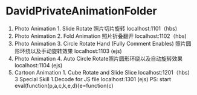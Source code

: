 # DavidPrivateAnimationFolder                                                                                                 
1. Photo Animation 1. Slide Rotate 照片切片旋转                                   localhost:1101（hbs)                             
1. Photo Animation 2. Fold Animation 照片折叠翻开                                 localhost:1102（hbs)  
1. Photo Animation 3. Circle Rotate Hand (Fully Comment Enables) 照片圆形环绕以及手动旋转效果         localhost:1103 (ejs)
1. Photo Animation 4. Auto Circle Rotate照片圆形环绕以及自动旋转效果                localhost:1104 (ejs)   
2. Cartoon Animation 1. Cube Rotate and Slide Slice                             localhost:1201（hbs)                              
3 Special Skill 1.Decode for JS file                                              localhost:1301 (ejs)
PS: start eval(function(p,a,c,k,e,d){e=function(c)
 
